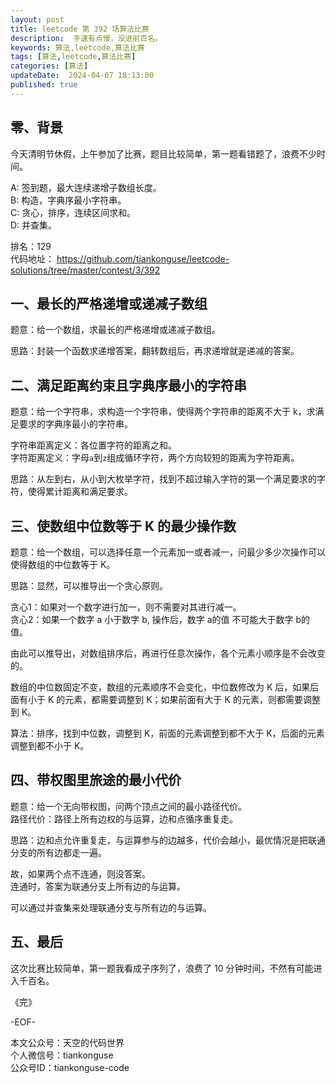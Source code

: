 ```yaml
---
layout: post  
title: leetcode 第 392 场算法比赛 
description:  手速有点慢，没进前百名。  
keywords: 算法,leetcode,算法比赛  
tags: [算法,leetcode,算法比赛]  
categories: [算法]  
updateDate:  2024-04-07 18:13:00  
published: true  
---
```



## 零、背景  


今天清明节休假，上午参加了比赛，题目比较简单，第一题看错题了，浪费不少时间。  


A: 签到题，最大连续递增子数组长度。  
B: 构造，字典序最小字符串。  
C: 贪心，排序，连续区间求和。  
D: 并查集。  


排名：129  
代码地址： https://github.com/tiankonguse/leetcode-solutions/tree/master/contest/3/392  



## 一、最长的严格递增或递减子数组  


题意：给一个数组，求最长的严格递增或递减子数组。  


思路：封装一个函数求递增答案，翻转数组后，再求递增就是递减的答案。  


## 二、满足距离约束且字典序最小的字符串  


题意：给一个字符串，求构造一个字符串，使得两个字符串的距离不大于 k，求满足要求的字典序最小的字符串。  


字符串距离定义：各位置字符的距离之和。  
字符距离定义：字母`a`到`z`组成循环字符，两个方向较短的距离为字符距离。  


思路：从左到右，从小到大枚举字符，找到不超过输入字符的第一个满足要求的字符，使得累计距离和满足要求。  


## 三、使数组中位数等于 K 的最少操作数  


题意：给一个数组，可以选择任意一个元素加一或者减一，问最少多少次操作可以使得数组的中位数等于 K。  


思路：显然，可以推导出一个贪心原则。  


贪心1：如果对一个数字进行加一，则不需要对其进行减一。  
贪心2：如果一个数字 a 小于数字 b, 操作后，数字 a的值 不可能大于数字 b的值。  



由此可以推导出，对数组排序后，再进行任意次操作，各个元素小顺序是不会改变的。  


数组的中位数固定不变，数组的元素顺序不会变化，中位数修改为 K 后，如果后面有小于 K 的元素，都需要调整到 K；如果前面有大于 K 的元素，则都需要调整到 K。  


算法：排序，找到中位数，调整到 K，前面的元素调整到都不大于 K，后面的元素调整到都不小于 K。  


## 四、带权图里旅途的最小代价  


题意：给一个无向带权图，问两个顶点之间的最小路径代价。  
路径代价：路径上所有边权的与运算，边和点循序重复走。  


思路：边和点允许重复走，与运算参与的边越多，代价会越小，最优情况是把联通分支的所有边都走一遍。  


故，如果两个点不连通，则没答案。  
连通时，答案为联通分支上所有边的与运算。  

可以通过并查集来处理联通分支与所有边的与运算。  


## 五、最后  


这次比赛比较简单，第一题我看成子序列了，浪费了 10 分钟时间，不然有可能进入千百名。  


《完》  


-EOF-  



本文公众号：天空的代码世界  
个人微信号：tiankonguse  
公众号ID：tiankonguse-code  
  

